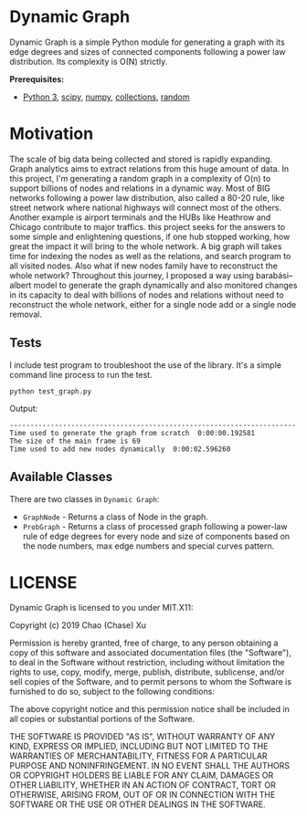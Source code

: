 
Dynamic Graph
============

Dynamic Graph is a simple Python module for generating a graph with its edge degrees and sizes of connected components following a power law
distribution. Its complexity is O(N) strictly.

**Prerequisites:** 

- [Python 3](https://www.python.org/),  [scipy](https://www.scipy.org/), [numpy](http://www.numpy.org/),
[collections](https://docs.python.org/2/library/collections.html), [random](https://docs.python.org/3/library/random.html)

Motivation
==========

The scale of big data being collected and stored is rapidly expanding. Graph analytics aims to extract relations from this huge amount of data. In this project, I'm generating a random graph in a complexity of O(n) to support billions of nodes and relations in a dynamic way. Most of BIG networks following a power law distribution, also called a 80-20 rule, like street network where national highways will connect most of the others. Another example is airport terminals and the HUBs like Heathrow and Chicago contribute to major traffics. this project seeks for the answers to some simple and enlightening questions, if one hub stopped working, how great the impact it will bring to the whole network. A big graph will takes time for indexing the nodes as well as the relations, and search program to all visited nodes. Also what if new nodes family have to reconstruct the whole network? Throughout this journey, I proposed a way using barabási–albert model to generate the graph dynamically and also monitored changes in its capacity to deal with billions of nodes and relations without need to reconstruct the whole network, either for a single node add or a single node removal.

Tests
----------

I include test program to troubleshoot the use of the library.  It's a simple command line process to run the test.

    python test_graph.py
    
Output:

    ----------------------------------------------------------------------
    Time used to generate the graph from scratch  0:00:00.192581
    The size of the main frame is 69
    Time used to add new nodes dynamically  0:00:02.596260

Available Classes
-----------------

There are two classes in `Dynamic Graph`:

- `GraphNode` - Returns a class of Node in the graph.
- `ProbGraph` - Returns a class of processed graph following a power-law rule of edge degrees for every node and size of components based on the node numbers, max edge numbers and special curves pattern.

LICENSE
=======

Dynamic Graph is licensed to you under MIT.X11:

Copyright (c) 2019 Chao (Chase) Xu

Permission is hereby granted, free of charge, to any person obtaining a copy of this software and associated documentation files (the "Software"), to deal in the Software without restriction, including without limitation the rights to use, copy, modify, merge, publish, distribute, sublicense, and/or sell copies of the Software, and to permit persons to whom the Software is furnished to do so, subject to the following conditions:

The above copyright notice and this permission notice shall be included in all copies or substantial portions of the Software.

THE SOFTWARE IS PROVIDED "AS IS", WITHOUT WARRANTY OF ANY KIND, EXPRESS OR IMPLIED, INCLUDING BUT NOT LIMITED TO THE WARRANTIES OF MERCHANTABILITY, FITNESS FOR A PARTICULAR PURPOSE AND NONINFRINGEMENT. IN NO EVENT SHALL THE AUTHORS OR COPYRIGHT HOLDERS BE LIABLE FOR ANY CLAIM, DAMAGES OR OTHER LIABILITY, WHETHER IN AN ACTION OF CONTRACT, TORT OR OTHERWISE, ARISING FROM, OUT OF OR IN CONNECTION WITH THE SOFTWARE OR THE USE OR OTHER DEALINGS IN THE SOFTWARE.
